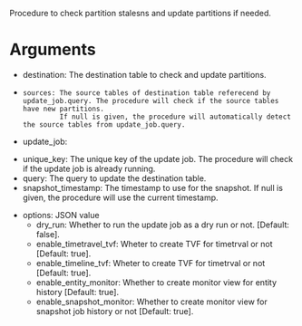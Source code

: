 Procedure to check partition stalesns and update partitions if needed.

Arguments
====

- destination: The destination table to check and update partitions.
-     sources: The source tables of destination table referecend by update_job.query. The procedure will check if the source tables have new partitions.
               If null is given, the procedure will automatically detect the source tables from update_job.query.
-  update_job:
  * unique_key: The unique key of the update job. The procedure will check if the update job is already running.
  * query: The query to update the destination table.
  * snapshot_timestamp: The timestamp to use for the snapshot. If null is given, the procedure will use the current timestamp.

- options: JSON value
  * dry_run: Whether to run the update job as a dry run or not. [Default: false].
  * enable_timetravel_tvf: Wheter to create TVF for timetrval or not [Default: true].
  * enable_timeline_tvf: Wheter to create TVF for timetrval or not [Default: true].
  * enable_entity_monitor: Whether to create monitor view for entity history [Default: true].
  * enable_snapshot_monitor: Whether to create monitor view for snapshot job history or not [Default: true].
